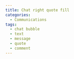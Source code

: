 ```yaml
---
title: Chat right quote fill
categories:
  - Communications
tags:
  - chat bubble
  - text
  - message
  - quote
  - comment
---
```

